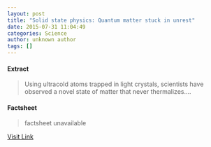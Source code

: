 ```yaml
---
layout: post
title: "Solid state physics: Quantum matter stuck in unrest"
date: 2015-07-31 11:04:49
categories: Science
author: unknown author
tags: []
---
```



#### Extract
>Using ultracold atoms trapped in light crystals, scientists have observed a novel state of matter that never thermalizes....

#### Factsheet
>factsheet unavailable

[Visit Link](http://www.sciencedaily.com/releases/2015/07/150731070449.htm)


